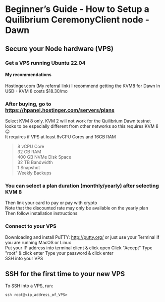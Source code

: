 # Beginner’s Guide - How to Setup a Quilibrium CeremonyClient node - Dawn

## Secure your Node hardware (VPS)

### Get a VPS running Ubuntu 22.04

#### My recommendations

Hostinger.com (My referral link)
I recommend getting the KVM8 for Dawn
In USD - KVM 8 costs $18.30/mo 

### After buying, go to https://hpanel.hostinger.com/servers/plans 
Select KVM 8 only. KVM 2 will not work for the Quilibrium Dawn testnet looks to be especially different from other networks so this requires KVM 8 😉 <br /> It requires if VPS at least 8vCPU Cores and 16GB  RAM

> 8 vCPU Core<br />
> 32 GB RAM<br />
> 400 GB NVMe Disk Space<br />
> 32 TB Bandwidth<br />
> 1 Snapshot<br />
> Weekly Backups<br />

### You can select a plan duration (monthly/yearly) after selecting KVM 8 
Then link your card to pay or pay with crypto <br />
Note that the discounted rate may only be available on the yearly plan<br />
Then follow installation instructions<br />

### Connect to your VPS 
Downloading and install PuTTY: http://putty.org/  or just use your Terminal if you are running MacOS or Linux <br />
Put your IP address into terminal client & click open Click "Accept" Type "root" & click enter Type your password & click enter <br />
SSH into your VPS <br />

## SSH for the first time to your new VPS
To SSH into a VPS, run:
```
ssh root@<ip_address_of_VPS>
```
